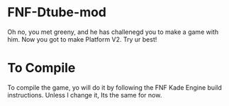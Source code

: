 # FNF-Dtube-mod
Oh no, you met greeny, and he has challenegd you to make a game with him. Now you got to make Platform V2. Try ur best!
# To Compile
To compile the game, yo will do it by following the FNF Kade Engine build instructions. Unless I change it, Its the same for now.
